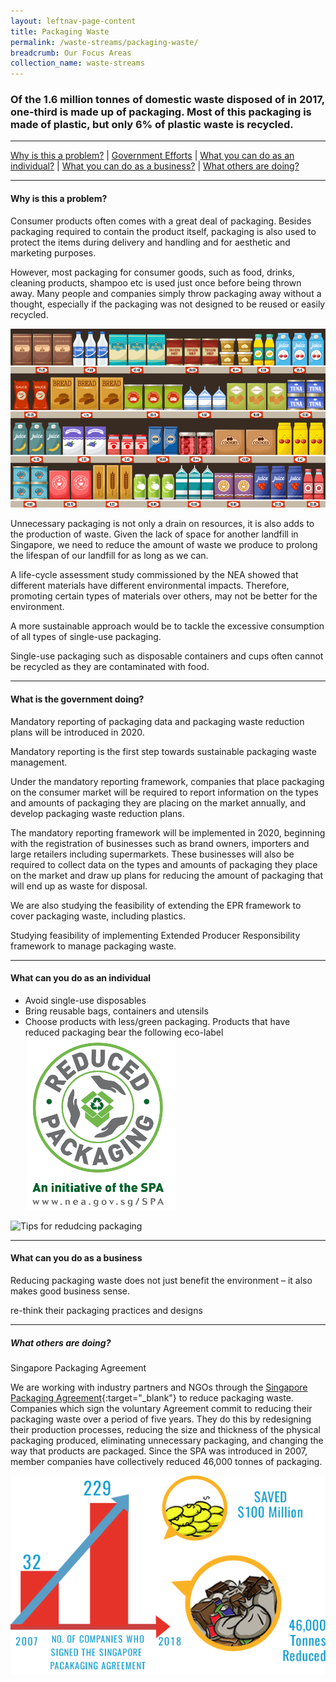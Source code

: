 ```yaml
---
layout: leftnav-page-content
title: Packaging Waste
permalink: /waste-streams/packaging-waste/
breadcrumb: Our Focus Areas
collection_name: waste-streams
---
```


### Of the 1.6 million tonnes of domestic waste disposed of in 2017, one-third is made up of packaging. Most of this packaging is made of plastic, but only 6% of plastic waste is recycled. 

-------------------


[Why is this a problem?](#why) | [Government Efforts](#govt) | [What you can do as an individual?](#individual) | [What you can do as a business?](#biz) | [What others are doing?](#partners)


-------------------


<a name="why"></a>
#### Why is this a problem? 

Consumer products often comes with a great deal of packaging. Besides packaging required to contain the product itself, packaging is also used to protect the items during delivery and handling and for aesthetic and marketing purposes. 

However, most packaging for consumer goods, such as food, drinks, cleaning products, shampoo etc is used just once before being thrown away. Many people and companies simply throw packaging away without a thought, especially if the packaging was not designed to be reused or easily recycled.

![Packaging](/images/packaging.jpg)

Unnecessary packaging is not only a drain on resources, it is also adds to the production of waste. Given the lack of space for another landfill in Singapore, we need to reduce the amount of waste we produce to prolong the lifespan of our landfill for as long as we can.

A life-cycle assessment study commissioned by the NEA showed that different materials have different environmental impacts. Therefore, promoting certain types of materials over others, may not be better for the environment.

A more sustainable approach would be to tackle the excessive consumption of all types of single-use packaging. 

Single-use packaging such as disposable containers and cups often cannot be recycled as they are contaminated with food.


-------------------

<a name="govt"></a>
#### What is the government doing? 

Mandatory reporting of packaging data and packaging waste reduction plans will be introduced in 2020.

Mandatory reporting is the first step towards sustainable packaging waste management.

Under the mandatory reporting framework, companies that place packaging on the consumer market will be required to report information on the types and amounts of packaging they are placing on the market annually, and develop packaging waste reduction plans.

The mandatory reporting framework will be implemented in 2020, beginning with the registration of businesses such as brand owners, importers and large retailers including supermarkets. These businesses will also be required to collect data on the types and amounts of packaging they place on the market and draw up plans for reducing the amount of packaging that will end up as waste for disposal.

We are also studying the feasibility of extending the EPR framework to cover packaging waste, including plastics.

Studying feasibility of implementing Extended Producer Responsibility framework to manage  packaging waste.

-------------------

<a name="individual"></a>

#### What can you do as an individual

* Avoid single-use disposables
* Bring reusable bags, containers and utensils
* Choose products with less/green packaging. Products that have reduced packaging bear the following eco-label
![Logo for Products with Reduced Packaging](/images/lprp.png)

![Tips for redudcing packaging](https://www.mewr.gov.sg/images/default-source/module/policy-topic/packaging/packaging_issue.png)

-------------------

<a name="biz"></a>

#### What can you do as a business

Reducing packaging waste does not just benefit the environment – it also makes good business sense.

re-think their packaging practices and designs

-------------------

<a name="partners"></a>

##### What others are doing?

Singapore Packaging Agreement

We are working with industry partners and NGOs through the [Singapore Packaging Agreement](https://www.nea.gov.sg/programmes-grants/schemes/singapore-packaging-agreement){:target="_blank"} to reduce packaging waste. Companies which sign the voluntary Agreement commit to reducing their packaging waste over a period of five years. They do this by redesigning their production processes, reducing the size and thickness of the physical packaging produced, eliminating unnecessary packaging, and changing the way that products are packaged. Since the SPA was introduced in 2007, member companies have collectively reduced 46,000 tonnes of packaging.


![Singapore Packaging Agreement](/images/singapore-packaging-agreement.png)

